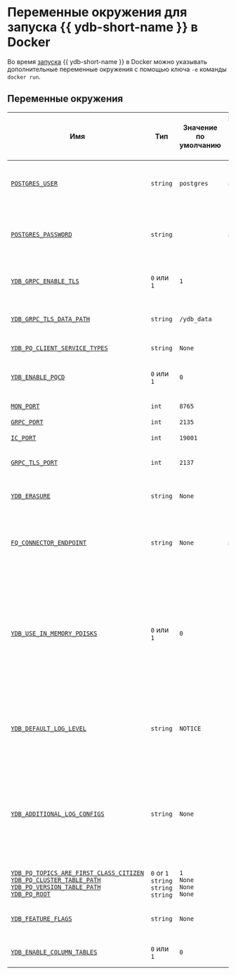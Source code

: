 # Переменные окружения для запуска {{ ydb-short-name }} в Docker

Во время [запуска](start.md) {{ ydb-short-name }} в Docker можно указывать дополнительные переменные окружения с помощью ключа `-e` команды `docker run`.

## Переменные окружения

| Имя                                                                                                                                                                         | Тип        | Значение по умолчанию  | Версия {{ ydb-short-name }}                   | Описание                                                                                                                                                                               |
|-----------------------------------------------------------------------------------------------------------------------------------------------------------------------------|------------|------------------------|------------------------------|----------------------------------------------------------------------------------------------------------------------------------------------------------------------------------------|
| [`POSTGRES_USER`](https://github.com/ydb-platform/ydb/blob/c113fcffa7b1a20ad8dcb1b1760ae5bfa25370ca/ydb/public/tools/lib/cmds/__init__.py#L240)                             | `string`   | `postgres`             | `≥24.1`                      | Имя пользователя для доступа через [режим совместимости с PostgreSQL](../../postgresql/intro.md).                                                                                                                                                             |
| [`POSTGRES_PASSWORD`](https://github.com/ydb-platform/ydb/blob/c113fcffa7b1a20ad8dcb1b1760ae5bfa25370ca/ydb/public/tools/lib/cmds/__init__.py#L240)                         | `string`   |                        | `≥24.1`                      | Пароль пользователя для доступа через [режим совместимости с PostgreSQL](../../postgresql/intro.md).                                                                                                                                                          |
| [`YDB_GRPC_ENABLE_TLS`](https://github.com/ydb-platform/ydb/blob/c113fcffa7b1a20ad8dcb1b1760ae5bfa25370ca/ydb/public/tools/lib/cmds/__init__.py#L258)                       | `0` или `1`| `1`                    |                              | Включает использование TLS для gRPC соединений.                                                                                                                                                |
| [`YDB_GRPC_TLS_DATA_PATH`](https://github.com/ydb-platform/ydb/blob/8fefc809c83829d8d8b886e82534d009de4c8826/ydb/public/tools/lib/cmds/__init__.py#L291)                    | `string`   | `/ydb_data`            |                              | Путь до директории с TLS сертификатами для gRPC соединений.                                                                                                                                                               |      
| [`YDB_PQ_CLIENT_SERVICE_TYPES`](https://github.com/ydb-platform/ydb/blob/8fefc809c83829d8d8b886e82534d009de4c8826/ydb/public/tools/lib/cmds/__init__.py#L297)               | `string`   | `None`                 |                              | Тип клиента persistent queue.                                                                                                                                                                       |
| [`YDB_ENABLE_PQCD`](https://github.com/ydb-platform/ydb/blob/8fefc809c83829d8d8b886e82534d009de4c8826/ydb/public/tools/lib/cmds/__init__.py#L310)                           | `0` или `1`| `0`                    |                              | Включает использование persistent queue cluster discovery.                                                                                                                                                          |
| [`MON_PORT`](https://github.com/ydb-platform/ydb/blob/8dde59cd0af86737d07a1cd8ff19811a2bd2b663/ydb/tests/library/harness/kikimr_port_allocator.py#L170)                     | `int`      | `8765`                 |                              | `HTTP`-порт веб-интерфейса YDB.                                                                                                                                                                   |
| [`GRPC_PORT`](https://github.com/ydb-platform/ydb/blob/8dde59cd0af86737d07a1cd8ff19811a2bd2b663/ydb/tests/library/harness/kikimr_port_allocator.py#L174)                    | `int`      | `2135`                 |                              | gRPC порт.                                                                                                                                                                            |
| [`IC_PORT`](https://github.com/ydb-platform/ydb/blob/8dde59cd0af86737d07a1cd8ff19811a2bd2b663/ydb/tests/library/harness/kikimr_port_allocator.py#L179)                      | `int`      | `19001`                |                              | Порт интерконнекта.                                                                                                                                                                    |
| [`GRPC_TLS_PORT`](https://github.com/ydb-platform/ydb/blob/8dde59cd0af86737d07a1cd8ff19811a2bd2b663/ydb/tests/library/harness/kikimr_port_allocator.py#L183)                | `int`      | `2137`                 |                              | gRPCS порт защищенного соединения.                                                                                                                                                                        |
| [`YDB_ERASURE`](https://github.com/ydb-platform/ydb/blob/8fefc809c83829d8d8b886e82534d009de4c8826/ydb/public/tools/lib/cmds/__init__.py#L50)                                | `string`   | `None`                 |                              | Режим работы распределйнного хранилища, см. [{#T}](../../concepts/topology.md).                                                                                                                   |
| [`FQ_CONNECTOR_ENDPOINT`](https://github.com/ydb-platform/ydb/blob/c113fcffa7b1a20ad8dcb1b1760ae5bfa25370ca/ydb/public/tools/lib/cmds/__init__.py#L261)                     | `string`   | `None`                 | `≥24.1`                      | Строка подключения коннектора к внешним источникам `fq-connector-go`.                                                                                                                     |
| [`YDB_USE_IN_MEMORY_PDISKS`](https://github.com/ydb-platform/ydb/blob/c113fcffa7b1a20ad8dcb1b1760ae5bfa25370ca/ydb/public/tools/lib/cmds/__init__.py#L230)                  | `0` или `1`| `0`                    |                              | Делает все данные волатильными, хранящимися только в оперативной памяти. В настоящее время сохранение данных путём её отключения поддерживается только на процессорах x86_64.           |                                                                                                                                                 |
| [`YDB_DEFAULT_LOG_LEVEL`](https://github.com/ydb-platform/ydb/blob/b1c590828b222c839dedecd8e6e79413ef5b7eec/ydb/tests/library/harness/kikimr_config.py#L73)                 | `string`   | `NOTICE`               |                              | Задаёт уровень логирования по умолчанию. Доступные значения уровней: `CRIT`, `ERROR`, `WARN`, `NOTICE`, `INFO`.                                                                                     |
| [`YDB_ADDITIONAL_LOG_CONFIGS`](https://github.com/ydb-platform/ydb/blob/b1c590828b222c839dedecd8e6e79413ef5b7eec/ydb/tests/library/harness/kikimr_config.py#L48)            | `string`   | `None`                 |                              | Задаёт дополнительные уровни логирования в формате: `компонент:значение уровня`. Если необходимо указать несколько компонентов, их следует вводить через запятую.                           |  
| [`YDB_PQ_TOPICS_ARE_FIRST_CLASS_CITIZEN`](https://github.com/ydb-platform/ydb/blob/b1c590828b222c839dedecd8e6e79413ef5b7eec/ydb/tests/library/harness/kikimr_config.py#L77) <br> [`YDB_PQ_CLUSTER_TABLE_PATH`](https://github.com/ydb-platform/ydb/blob/b1c590828b222c839dedecd8e6e79413ef5b7eec/ydb/tests/library/harness/kikimr_config.py#L78) <br>  [`YDB_PQ_VERSION_TABLE_PATH`](https://github.com/ydb-platform/ydb/blob/b1c590828b222c839dedecd8e6e79413ef5b7eec/ydb/tests/library/harness/kikimr_config.py#L79) <br> [`YDB_PQ_ROOT`](https://github.com/ydb-platform/ydb/blob/b1c590828b222c839dedecd8e6e79413ef5b7eec/ydb/tests/library/harness/kikimr_config.py#L80) <br/>| `0` or `1` <br> `string` <br> `string` <br> `string` <br/>| `1` <br> `None` <br> `None` <br> `None` <br/> |  | Не используются.          |
| [`YDB_FEATURE_FLAGS`](https://github.com/ydb-platform/ydb/blob/69a57074e4c259aea0bbb9a735c5ed821743629c/ydb/public/tools/lib/cmds/__init__.py#L395) | `string` | `None` | | Список (через запятую) [экспериментальных возможностей](https://github.com/ydb-platform/ydb/blob/69a57074e4c259aea0bbb9a735c5ed821743629c/ydb/core/protos/feature_flags.proto) YDB |
| [`YDB_ENABLE_COLUMN_TABLES`](https://github.com/ydb-platform/ydb/blob/69a57074e4c259aea0bbb9a735c5ed821743629c/ydb/tests/library/harness/kikimr_config.py#L86) | `0` или `1` | `0` | | Включает колоночные таблицы в YDB| 
